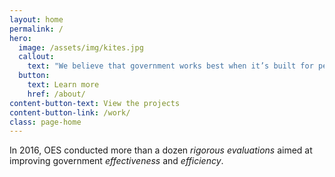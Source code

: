 ```yaml
---
layout: home
permalink: /
hero:
  image: /assets/img/kites.jpg
  callout:
    text: "We believe that government works best when it’s built for people."
  button:
    text: Learn more
    href: /about/
content-button-text: View the projects
content-button-link: /work/
class: page-home
---
```

In 2016, OES conducted more than a dozen <em>rigorous evaluations</em> aimed at improving government <em>effectiveness</em> and <em>efficiency</em>.
